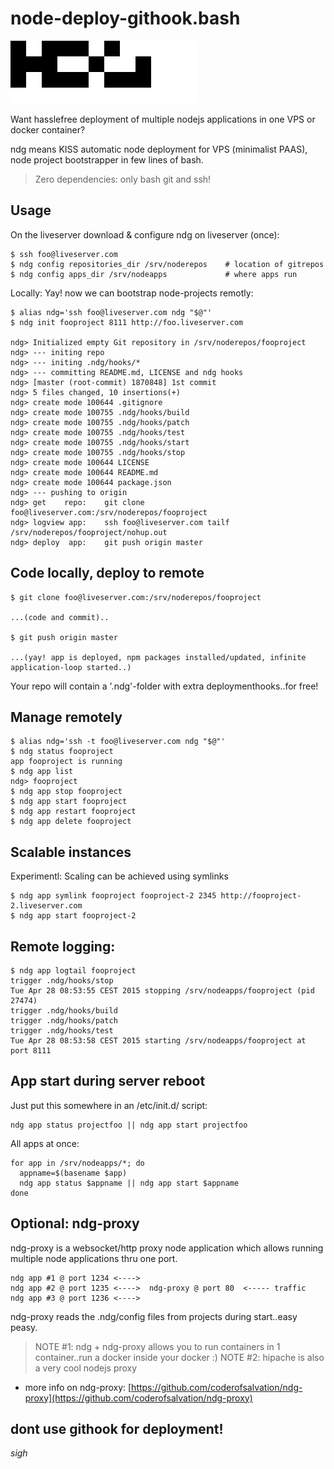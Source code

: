 node-deploy-githook.bash
========================

<img alt="" src="ndg.png"/>

Want hasslefree deployment of multiple nodejs applications in one VPS or docker container?

ndg means KISS automatic node deployment for VPS (minimalist PAAS), node project bootstrapper in few lines of bash.

> Zero dependencies: only bash git and ssh!

## Usage

On the liveserver download & configure ndg on liveserver (once):

    $ ssh foo@liveserver.com 
    $ ndg config repositories_dir /srv/noderepos    # location of gitrepos
    $ ndg config apps_dir /srv/nodeapps             # where apps run

Locally: Yay! now we can bootstrap node-projects remotly:

    $ alias ndg='ssh foo@liveserver.com ndg "$@"'
    $ ndg init fooproject 8111 http://foo.liveserver.com

    ndg> Initialized empty Git repository in /srv/noderepos/fooproject
    ndg> --- initing repo
    ndg> --- initing .ndg/hooks/*
    ndg> --- committing README.md, LICENSE and ndg hooks
    ndg> [master (root-commit) 1870848] 1st commit
    ndg> 5 files changed, 10 insertions(+)
    ndg> create mode 100644 .gitignore
    ndg> create mode 100755 .ndg/hooks/build
    ndg> create mode 100755 .ndg/hooks/patch
    ndg> create mode 100755 .ndg/hooks/test
    ndg> create mode 100755 .ndg/hooks/start
    ndg> create mode 100755 .ndg/hooks/stop
    ndg> create mode 100644 LICENSE
    ndg> create mode 100644 README.md
    ndg> create mode 100644 package.json
    ndg> --- pushing to origin
    ndg> get    repo:    git clone foo@liveserver.com:/srv/noderepos/fooproject    
    ndg> logview app:    ssh foo@liveserver.com tailf /srv/noderepos/fooproject/nohup.out
    ndg> deploy  app:    git push origin master

## Code locally, deploy to remote

    $ git clone foo@liveserver.com:/srv/noderepos/fooproject

    ...(code and commit)..

    $ git push origin master

    ...(yay! app is deployed, npm packages installed/updated, infinite application-loop started..)

Your repo will contain a '.ndg'-folder with extra deploymenthooks..for free!

## Manage remotely

    $ alias ndg='ssh -t foo@liveserver.com ndg "$@"'
    $ ndg status fooproject
    app fooproject is running
    $ ndg app list
    ndg> fooproject
    $ ndg app stop fooproject
    $ ndg app start fooproject
    $ ndg app restart fooproject
    $ ndg app delete fooproject

## Scalable instances

Experimentl: Scaling can be achieved using symlinks 

    $ ndg app symlink fooproject fooproject-2 2345 http://fooproject-2.liveserver.com
    $ ndg app start fooproject-2

## Remote logging:

    $ ndg app logtail fooproject 
    trigger .ndg/hooks/stop
    Tue Apr 28 08:53:55 CEST 2015 stopping /srv/nodeapps/fooproject (pid 27474)
    trigger .ndg/hooks/build
    trigger .ndg/hooks/patch
    trigger .ndg/hooks/test
    Tue Apr 28 08:53:58 CEST 2015 starting /srv/nodeapps/fooproject at port 8111

## App start during server reboot

Just put this somewhere in an /etc/init.d/ script:

    ndg app status projectfoo || ndg app start projectfoo

All apps at once:

    for app in /srv/nodeapps/*; do 
      appname=$(basename $app)
      ndg app status $appname || ndg app start $appname
    done

## Optional: ndg-proxy 

ndg-proxy is a websocket/http proxy node application which allows running multiple node applications thru one port.

    ndg app #1 @ port 1234 <---->
    ndg app #2 @ port 1235 <---->  ndg-proxy @ port 80  <----- traffic
    ndg app #3 @ port 1236 <---->

ndg-proxy reads the .ndg/config files from projects during start..easy peasy.

> NOTE #1: ndg + ndg-proxy allows you to run containers in 1 container..run a docker inside your docker :)
> NOTE #2: hipache is also a very cool nodejs proxy

* more info on ndg-proxy: [https://github.com/coderofsalvation/ndg-proxy](https://github.com/coderofsalvation/ndg-proxy)

## dont use githook for deployment!

*sigh*
